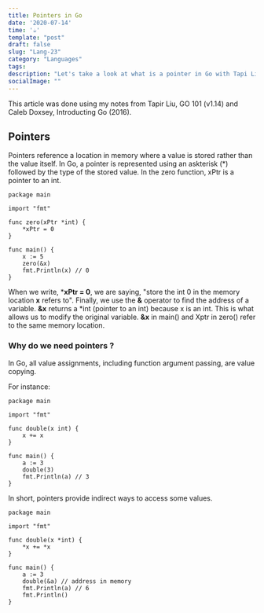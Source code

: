 ```yaml
---
title: Pointers in Go
date: '2020-07-14'
time: '☕️'
template: "post"
draft: false
slug: "Lang-23"
category: "Languages"
tags:
description: "Let's take a look at what is a pointer in Go with Tapi Liu and Calel Doxsey"
socialImage: ""
---
```


This article was done using my notes from Tapir Liu, GO 101 (v1.14) and Caleb Doxsey, Introducting Go (2016).

## Pointers

Pointers reference a location in memory where a value is stored rather than the value itself. In Go, a pointer is represented using an askterisk (*) followed by the type of the stored value. In the zero function, xPtr is a pointer to an int. 

```
package main

import "fmt"

func zero(xPtr *int) {
	*xPtr = 0
}

func main() {
	x := 5
	zero(&x)
	fmt.Println(x) // 0
}
```

When we write, ***xPtr = 0**, we are saying, "store the int 0 in the memory location **x** refers to". Finally, we use the **&** operator to find the address of a variable. **&x** returns a *int (pointer to an int) because x is an int. This is what allows us to modify the original variable. **&x** in main() and Xptr in zero() refer to the same memory location.

### Why do we need pointers ? 

In Go, all value assignments, including function argument passing, are value copying. 

For instance: 

```
package main

import "fmt"

func double(x int) {
	x += x
}

func main() {
	a := 3
	double(3)
	fmt.Println(a) // 3
}

```
In short, pointers provide indirect ways to access some values. 

```
package main

import "fmt"

func double(x *int) {
	*x += *x
}

func main() {
	a := 3
	double(&a) // address in memory
	fmt.Println(a) // 6
    fmt.Println()
}

```